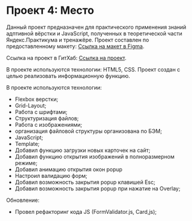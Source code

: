 # Проект 4: Место

Данный проект предназначен для практического применения знаний адптивной вёрстки и JavaScript, полученных в теоретической части Яндекс.Практикума и тренажёре. 
Проект составлен по предоставленному макету: [Ссылка на макет в Figma](https://www.figma.com/file/StZjf8HnoeLdiXS7dYrLAh/JavaScript.-Sprint-4).

Ссылка на проект в ГитХаб: [Ссылка на проект](https://gord-93.github.io/mesto/index.html).

В проекте используются технологии: HTML5, CSS. Проект создан с целью реализовать информационную функцию.

В проекте используются технологии:

- Flexbox верстки;
- Grid-Layout;
- Работа с шрифтами;
- Структуризация файлов;
- Работа с изображениями;
- организация файловой структуры организована по БЭМ;
- JavaScript;
- Template;
- Добавил функцию загрузки новых карточек на сайт;
- Добавил функцию открытия изображений в полноразмерном режиме;
- Добавил анимацию открытия окон popup
- Настроил валидацию форм; 
- Добавил возможность закрытия popup клавишей Esc;
- Добавил возможность закрытия popup при нажатие на Overlay; 

Обновление:
- Провел рефакторинг кода JS (FormValidator.js, Card,js);